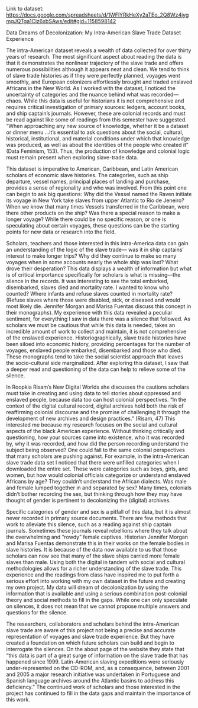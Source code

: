 Link to dataset: https://docs.google.com/spreadsheets/d/1WFlYRkHeXy2aTEo_2Q8Wz4jygmgJQTga1Ciz6xbSAws/edit#gid=1158598142

Data Dreams of Decolonization: My Intra-American Slave Trade Dataset Experience

The intra-American dataset reveals a wealth of data collected for over thirty years of research. The most significant aspect about reading the data is that it demonstrates the nonlinear trajectory of the slave trade and offers numerous possibilities although it appears neat and clean. We tend to think of slave trade histories as if they were perfectly planned, voyages went smoothly, and European colonizers effortlessly brought and traded enslaved Africans in the New World. As I worked with the dataset, I noticed the uncertainty of categories and the nuance behind what was recorded––chaos. While this data is useful for historians it is not comprehensive and requires critical investigation of primary sources: ledgers, account books, and ship captain’s journals. However, these are colonial records and must be read against like some of readings from this semester have suggested. “When approaching any new source of knowledge, whether it be a dataset or dinner menu …it’s essential to ask questions about the social, cultural, historical, institutional, and material conditions under which that knowledge was produced, as well as about the identities of the people who created it” (Data Feminism, 153). Thus, the production of knowledge and colonial logic must remain present when exploring slave-trade data.

This dataset is imperative to American, Caribbean, and Latin American scholars of economic slave histories. The categories, such as ship departure, vessel names, principal places of landing and purchase, provides a sense of regionality and who was involved. From this point one can begin to ask big questions: Why did the Vessel named the Raven initiate its voyage in New York take slaves from upper Atlantic to Rio de Jeneiro? When we know that many times Vessels transferred in the Caribbean, were there other products on the ship? Was there a special reason to make a longer voyage? While there could be no specific reason, or one is speculating about certain voyages, these questions can be the starting points for new data or research into the field. 
  
Scholars, teachers and those interested in this intra-America data can gain an understanding of the logic of the slave trade–– was it in ship captains’ interest to make longer trips? Why did they continue to make so many voyages when in some accounts nearly the whole ship was lost? What drove their desperation? This data displays a wealth of information but what is of critical importance specifically for scholars is what is missing––the silence in the records. It was interesting to see the total embarked, disembarked, slaves died and mortality rate. I wanted to know who counted? Where infants and refuse slaves counted in mortality rate? (Refuse slaves where those were disabled, sick, or diseased and would most likely die. Jennifer Morgan and Marisa Fuentas discuss this concept in their monographs). My experience with this data revealed a peculiar sentiment, for everything I saw in data there was a silence that followed. As scholars we must be cautious that while this data is needed, takes an incredible amount of work to collect and maintain, it is not comprehensive of the enslaved experience. Historiographically, slave trade histories have been siloed into economic history, providing percentages for the number of voyages, enslaved people embarked, disembarked and those who died. These monographs tend to take the social scientist approach that leaves the socio-cultural side marginalized. After exploring this dataset, I saw that a deeper read and questioning of the data can help to relieve some of the silence. 
  
In Roopkia Risam’s New Digital Worlds she discusses the cautions scholars must take in creating and using data to tell stories about oppressed and enslaved people, because data too can host colonial perspectives. “In the context of the digital cultural record, digital archives hold both the risk of reaffirming colonial discourse and the promise of challenging it through the development of new archives and design practices.” (Risam, 47) This interested me because my research focuses on the social and cultural aspects of the black American experience. Without thinking critically and questioning, how your sources came into existence, who it was recorded by, why it was recorded, and how did the person recording understand the subject being observed? One could fall to the same colonial perspectives that many scholars are pushing against. For example, in the intra-American slave trade data set I noticed that there were unfilled categories when I downloaded the entire set. These were categories such as boys, girls, and women, but how would colonial officials categorize or understand enslaved Africans by age? They couldn’t understand the African dialects. Was male and female lumped together in and separated by sex? Many times, colonials didn’t bother recording the sex, but thinking through how they may have thought of gender is pertinent to decolonizing the (digital) archives. 
  
Specific categories of gender and sex is a pitfall of this data, but it is almost never recorded in primary source documents. There are few methods that work to alleviate this silence, such as a reading against ship captain journals. Sometimes these journals reveal rebellions where they talk about the overwhelming and “rowdy” female captives. Historian Jennifer Morgan and Marisa Fuentas demonstrate this in their works on the female bodies in slave histories. It is because of the data now available to us that those scholars can now see that many of the slave ships carried more female slaves than male. Using both the digital in tandem with social and cultural methodologies allows for a richer understanding of the slave trade. This experience and the readings from class have inspired me to put forth a serious effort into working with my own dataset in the future and creating my own project. My data will dream of decolonization by using the information that is available and using a serious combination post-colonial theory and social methods to fill in the gaps. While one can only speculate on silences, it does not mean that we cannot propose multiple answers and questions for the silence.
  
The researchers, collaborators and scholars behind the intra-American slave trade are aware of this project not being a precise and accurate representation of voyages and slave trade experience. But they have created a foundation on which future scholars can build and begin to interrogate the silences. On the about page of the website they state that “this data is part of a great surge of information on the slave trade that has happened since 1999. Latin-American slaving expeditions were seriously under-represented on the CD-ROM, and, as a consequence, between 2001 and 2005 a major research initiative was undertaken in Portuguese and Spanish language archives around the Atlantic basins to address this deficiency.” The continued work of scholars and those interested in the project has continued to fill in the data gaps and maintain the importance of this work.


































